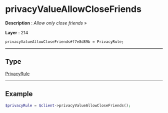 # privacyValueAllowCloseFriends

**Description** : *Allow only close friends &raquo;*

**Layer** : 214

```tl
privacyValueAllowCloseFriends#f7e8d89b = PrivacyRule;
```

---

## Type

[PrivacyRule](type/PrivacyRule)

---

## Example

```php
$privacyRule = $client->privacyValueAllowCloseFriends();
```